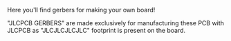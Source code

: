 Here you'll find gerbers for making your own board!

"JLCPCB GERBERS" are made exclusively for manufacturing these PCB with JLCPCB as "JLCJLCJLCJLC" footprint is present on the board.
